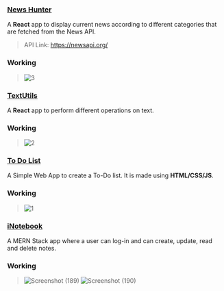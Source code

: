 ### [**News Hunter**](https://github.com/Pulkit3108/Web-Projects/tree/master/News%20Hunter)

A **React** app to display current news according to different categories that are fetched from the News API.

> API Link: https://newsapi.org/

### Working

>![3](https://user-images.githubusercontent.com/46241207/168271712-5a8fe8a8-e18e-477c-9184-4bc87784fd88.png)

### [**TextUtils**](https://github.com/Pulkit3108/Web-Projects/tree/master/TextUtils)

A **React** app to perform different operations on text.

### Working

>![2](https://user-images.githubusercontent.com/46241207/168271711-86e6054e-6dfb-4e46-9019-9c021aa82d95.png)

### [**To Do List**](https://github.com/Pulkit3108/Web-Projects/tree/master/To%20Do%20List)

A Simple Web App to create a To-Do list. It is made using **HTML/CSS/JS**.

### Working

>![1](https://user-images.githubusercontent.com/46241207/168271701-81304481-2db4-49dc-b036-4e052b96b4f0.png)

### [**iNotebook**](https://github.com/Pulkit3108/Web-Projects/tree/master/iNotebook)

A MERN Stack app where a user can log-in and can create, update, read and delete notes.

### Working

>![Screenshot (189)](https://user-images.githubusercontent.com/46241207/168302582-1ca649fe-90a7-437b-b662-96b893d48377.png)
>![Screenshot (190)](https://user-images.githubusercontent.com/46241207/168302567-98c30e1c-b4a8-47b6-9661-b10b53b73773.png)















